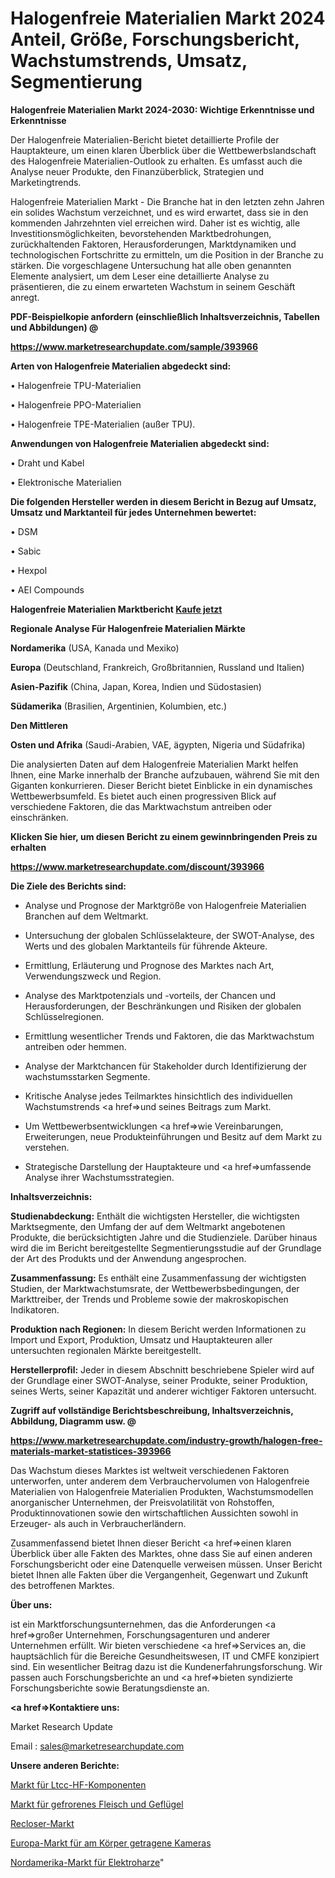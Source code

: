 # Halogenfreie Materialien Markt 2024 Anteil, Größe, Forschungsbericht, Wachstumstrends, Umsatz, Segmentierung

<strong>Halogenfreie Materialien Markt 2024-2030: Wichtige Erkenntnisse und Erkenntnisse</strong>

Der Halogenfreie Materialien-Bericht bietet detaillierte Profile der Hauptakteure, um einen klaren Überblick über die Wettbewerbslandschaft des Halogenfreie Materialien-Outlook zu erhalten. Es umfasst auch die Analyse neuer Produkte, den Finanzüberblick, Strategien und Marketingtrends.

Halogenfreie Materialien Markt - Die Branche hat in den letzten zehn Jahren ein solides Wachstum verzeichnet, und es wird erwartet, dass sie in den kommenden Jahrzehnten viel erreichen wird. Daher ist es wichtig, alle Investitionsmöglichkeiten, bevorstehenden Marktbedrohungen, zurückhaltenden Faktoren, Herausforderungen, Marktdynamiken und technologischen Fortschritte zu ermitteln, um die Position in der Branche zu stärken. Die vorgeschlagene Untersuchung hat alle oben genannten Elemente analysiert, um dem Leser eine detaillierte Analyse zu präsentieren, die zu einem erwarteten Wachstum in seinem Geschäft anregt.



<strong><b>PDF-Beispielkopie anfordern (einschließlich Inhaltsverzeichnis, Tabellen und Abbildungen) @ </b></strong>

<strong><a href=https://www.marketresearchupdate.com/sample/393966>

<strong>https://www.marketresearchupdate.com/sample/393966</u></a></strong></strong>



<strong>Arten von Halogenfreie Materialien abgedeckt sind:</strong>

• Halogenfreie TPU-Materialien

• Halogenfreie PPO-Materialien

• Halogenfreie TPE-Materialien (außer TPU).



<strong>Anwendungen von Halogenfreie Materialien abgedeckt sind:</strong>

• Draht und Kabel

• Elektronische Materialien



<strong>Die folgenden Hersteller werden in diesem Bericht in Bezug auf Umsatz, Umsatz und Marktanteil für jedes Unternehmen bewertet:</strong>

• DSM

• Sabic

• Hexpol

• AEI Compounds



<strong>Halogenfreie Materialien Marktbericht <a href=https://www.marketresearchupdate.com/buynow/393966>Kaufe jetzt</a></strong>



<strong>Regionale Analyse Für Halogenfreie Materialien Märkte</strong>



<strong>Nordamerika</strong> (USA, Kanada und Mexiko)



<strong>Europa</strong> (Deutschland, Frankreich, Großbritannien, Russland und Italien)



<strong>Asien-Pazifik</strong> (China, Japan, Korea, Indien und Südostasien)



<strong>Südamerika</strong> (Brasilien, Argentinien, Kolumbien, etc.)



<strong>Den Mittleren</strong> 

<strong>Osten und Afrika</strong> (Saudi-Arabien, VAE, ägypten, Nigeria und Südafrika)

Die analysierten Daten auf dem Halogenfreie Materialien Markt helfen Ihnen, eine Marke innerhalb der Branche aufzubauen, während Sie mit den Giganten konkurrieren. Dieser Bericht bietet Einblicke in ein dynamisches Wettbewerbsumfeld. Es bietet auch einen progressiven Blick auf verschiedene Faktoren, die das Marktwachstum antreiben oder einschränken.



<strong>Klicken Sie hier, um diesen Bericht zu einem gewinnbringenden Preis zu erhalten
</strong>

<strong><a href=https://www.marketresearchupdate.com/discount/393966>https://www.marketresearchupdate.com/discount/393966</b></u></strong></a>



<strong>Die Ziele des Berichts sind:</strong>

- Analyse und Prognose der Marktgröße von Halogenfreie Materialien Branchen auf dem Weltmarkt.

- Untersuchung der globalen Schlüsselakteure, der SWOT-Analyse, des Werts und des globalen Marktanteils für führende Akteure.

- Ermittlung, Erläuterung und Prognose des Marktes nach Art, Verwendungszweck und Region.

- Analyse des Marktpotenzials und -vorteils, der Chancen und Herausforderungen, der Beschränkungen und Risiken der globalen Schlüsselregionen.

- Ermittlung wesentlicher Trends und Faktoren, die das Marktwachstum antreiben oder hemmen.

- Analyse der Marktchancen für Stakeholder durch Identifizierung der wachstumsstarken Segmente.

- Kritische Analyse jedes Teilmarktes hinsichtlich des individuellen Wachstumstrends <a href=>und</a> seines Beitrags zum Markt.

- Um Wettbewerbsentwicklungen <a href=>wie</a> Vereinbarungen, Erweiterungen, neue Produkteinführungen und Besitz auf dem Markt zu verstehen.

- Strategische Darstellung der Hauptakteure und <a href=>umfas</a>sende Analyse ihrer Wachstumsstrategien.



<strong>Inhaltsverzeichnis:</strong>



<strong>Studienabdeckung:</strong> Enthält die wichtigsten Hersteller, die wichtigsten Marktsegmente, den Umfang der auf dem Weltmarkt angebotenen Produkte, die berücksichtigten Jahre und die Studienziele. Darüber hinaus wird die im Bericht bereitgestellte Segmentierungsstudie auf der Grundlage der Art des Produkts und der Anwendung angesprochen.



<strong>Zusammenfassung:</strong> Es enthält eine Zusammenfassung der wichtigsten Studien, der Marktwachstumsrate, der Wettbewerbsbedingungen, der Markttreiber, der Trends und Probleme sowie der makroskopischen Indikatoren.



<strong>Produktion nach Regionen:</strong> In diesem Bericht werden Informationen zu Import und Export, Produktion, Umsatz und Hauptakteuren aller untersuchten regionalen Märkte bereitgestellt.



<strong>Herstellerprofil:</strong> Jeder in diesem Abschnitt beschriebene Spieler wird auf der Grundlage einer SWOT-Analyse, seiner Produkte, seiner Produktion, seines Werts, seiner Kapazität und anderer wichtiger Faktoren untersucht.



<strong><b>Zugriff auf vollständige Berichtsbeschreibung, Inhaltsverzeichnis, Abbildung, Diagramm usw. @ </b></strong>

<strong><a href=https://www.marketresearchupdate.com/industry-growth/halogen-free-materials-market-statistices-393966>https://www.marketresearchupdate.com/industry-growth/halogen-free-materials-market-statistices-393966</a></strong>

Das Wachstum dieses Marktes ist weltweit verschiedenen Faktoren unterworfen, unter anderem dem Verbrauchervolumen von Halogenfreie Materialien von Halogenfreie Materialien Produkten, Wachstumsmodellen anorganischer Unternehmen, der Preisvolatilität von Rohstoffen, Produktinnovationen sowie den wirtschaftlichen Aussichten sowohl in Erzeuger- als auch in Verbraucherländern.

Zusammenfassend bietet Ihnen dieser Bericht <a href=>einen</a> klaren Überblick über alle Fakten des Marktes, ohne dass Sie auf einen anderen Forschungsbericht oder eine Datenquelle verweisen müssen. Unser Bericht bietet Ihnen alle Fakten über die Vergangenheit, Gegenwart und Zukunft des betroffenen Marktes.



<strong>Über uns:</strong>

 ist ein Marktforschungsunternehmen, das die Anforderungen <a href=>großer</a> Unternehmen, Forschungsagenturen und anderer Unternehmen erfüllt. Wir bieten verschiedene <a href=>Services</a> an, die hauptsächlich für die Bereiche Gesundheitswesen, IT und CMFE konzipiert sind. Ein wesentlicher Beitrag dazu ist die Kundenerfahrungsforschung. Wir passen auch Forschungsberichte an und <a href=>bieten</a> syndizierte Forschungsberichte sowie Beratungsdienste an.



<strong><a href=>Kontaktiere uns:</a></strong>

Market Research Update

Email : sales@marketresearchupdate.com



<strong>Unsere anderen Berichte:</strong>

<a href=https://www.linkedin.com/pulse/ltcc-rf-components-market-2023-size-growth-trends>Markt für Ltcc-HF-Komponenten</a>

<a href=https://www.linkedin.com/pulse/frozen-meat-poultry-market-size-trends-consumption>Markt für gefrorenes Fleisch und Geflügel</a>

<a href=https://www.linkedin.com/pulse/recloser-market-outlooks-2023-size-shares-growth>Recloser-Markt</a>

<a href=https://www.linkedin.com/pulse/europe-body-worn-cameras-market-2023-pointing-capture>Europa-Markt für am Körper getragene Kameras</a>

<a href=https://www.linkedin.com/pulse/north-america-electric-electrical-resins-market-trends>Nordamerika-Markt für Elektroharze</a>"
